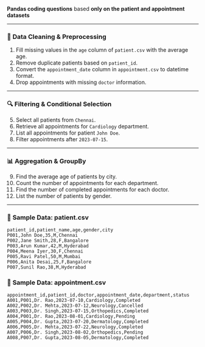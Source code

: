**Pandas coding questions** based **only on the patient and appointment datasets**

---

### 🧹 **Data Cleaning & Preprocessing**

1. Fill missing values in the `age` column of `patient.csv` with the average age.
2. Remove duplicate patients based on `patient_id`.
3. Convert the `appointment_date` column in `appointment.csv` to datetime format.
4. Drop appointments with missing `doctor` information.

---

### 🔍 **Filtering & Conditional Selection**

5. Select all patients from `Chennai`.
6. Retrieve all appointments for `Cardiology` department.
7. List all appointments for patient `John Doe`.
8. Filter appointments after `2023-07-15`.

---

### 📊 **Aggregation & GroupBy**

9. Find the average age of patients by city.
10. Count the number of appointments for each department.
11. Find the number of completed appointments for each doctor.
12. List the number of patients by gender.

---

### 📁 **Sample Data: patient.csv**

```csv
patient_id,patient_name,age,gender,city
P001,John Doe,35,M,Chennai
P002,Jane Smith,28,F,Bangalore
P003,Arun Kumar,42,M,Hyderabad
P004,Meena Iyer,30,F,Chennai
P005,Ravi Patel,50,M,Mumbai
P006,Anita Desai,25,F,Bangalore
P007,Sunil Rao,38,M,Hyderabad
```

### 📁 **Sample Data: appointment.csv**

```csv
appointment_id,patient_id,doctor,appointment_date,department,status
A001,P001,Dr. Rao,2023-07-10,Cardiology,Completed
A002,P002,Dr. Mehta,2023-07-12,Neurology,Cancelled
A003,P003,Dr. Singh,2023-07-15,Orthopedics,Completed
A004,P001,Dr. Rao,2023-08-01,Cardiology,Pending
A005,P004,Dr. Gupta,2023-07-20,Dermatology,Completed
A006,P005,Dr. Mehta,2023-07-22,Neurology,Completed
A007,P006,Dr. Singh,2023-08-02,Orthopedics,Pending
A008,P007,Dr. Gupta,2023-08-05,Dermatology,Completed
```
